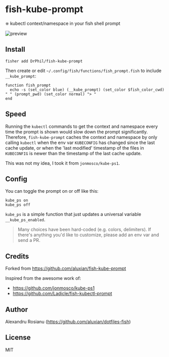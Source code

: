 # fish-kube-prompt

⎈ kubectl context/namespace in your fish shell prompt

![preview](preview.png)

## Install

```fish
fisher add DrPhil/fish-kube-prompt
```

Then create or edit `~/.config/fish/functions/fish_prompt.fish` to include
`__kube_prompt`:

```fish
function fish_prompt
  echo -s (set_color blue) (__kube_prompt) (set_color $fish_color_cwd) " " (prompt_pwd) (set_color normal) "> "
end
```

## Speed

Running the `kubectl` commands to get the context and namespace every time
the prompt is shown would slow down the prompt significantly. Therefore,
`fish-kube-prompt` caches the context and namespace by only calling `kubectl`
when the env var `KUBECONFIG` has changed since the last cache update, or
when the 'last modified' timestamp of the files in `KUBECONFIG` is newer
than the timestamp of the last cache update.

This was not my idea, I took it from `jonmosco/kube-ps1`.

## Config

You can toggle the prompt on or off like this:

```fish
kube_ps on
kube_ps off
```

`kube_ps` is a simple function that just updates a universal variable
`__kube_ps_enabled`.

> Many choices have been hard-coded (e.g. colors, delimiters). If there's anything
you'd like to customize, please add an env var and send a PR.

## Credits

Forked from https://github.com/aluxian/fish-kube-prompt

Inspired from the awesome work of:

* https://github.com/jonmosco/kube-ps1
* https://github.com/Ladicle/fish-kubectl-prompt

## Author

Alexandru Rosianu (https://github.com/aluxian/dotfiles-fish)

## License

MIT
